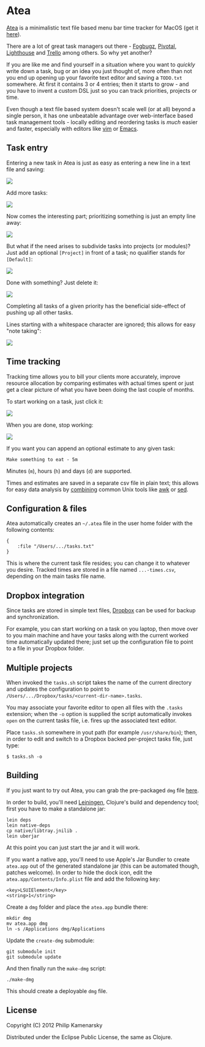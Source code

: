 <!-- <img src="https://github.com/pkamenarsky/atea/raw/master/resources/icon_128.png" align="right"> -->

# Atea

[Atea](https://github.com/downloads/pkamenarsky/atea/atea-1.0.3.dmg) is a minimalistic text file based menu bar time tracker for MacOS (get it [here](https://github.com/downloads/pkamenarsky/atea/atea-1.0.3.dmg)).

There are a lot of great task managers out there - [Fogbugz](http://www.fogcreek.com/fogbugz/), [Pivotal](http://www.pivotaltracker.com/), [Lighthouse](http://lighthouseapp.com/) and [Trello](https://trello.com/) among others. So why yet another?

If you are like me and find yourself in a situation where you want to *quickly* write down a task, bug or an idea you just thought of, more often than not you end up opening up your favorite text editor and saving a `TODO.txt` somewhere. At first it contains 3 or 4 entries; then it starts to grow - and you have to invent a custom DSL just so you can track priorities, projects or time.

Even though a text file based system doesn't scale well (or at all) beyond a single person, it has one unbeatable advantage over web-interface based task management tools - locally editing and reordering tasks is *much* easier and faster, especially with editors like [vim](http://www.vim.org/) or [Emacs](http://www.gnu.org/software/emacs/).

## Task entry

Entering a new task in Atea is just as easy as entering a new line in a text file and saving:

![](https://github.com/pkamenarsky/atea/raw/master/doc/screens/1.png)

Add more tasks:

![](https://github.com/pkamenarsky/atea/raw/master/doc/screens/2.png)

Now comes the interesting part; prioritizing something is just an empty line away:

![](https://github.com/pkamenarsky/atea/raw/master/doc/screens/3.png)

But what if the need arises to subdivide tasks into projects (or modules)? Just add an optional `[Project]` in front of a task; no qualifier stands for `[Default]`:

![](https://github.com/pkamenarsky/atea/raw/master/doc/screens/4.png)

Done with something? Just delete it:

![](https://github.com/pkamenarsky/atea/raw/master/doc/screens/5.png)

Completing all tasks of a given priority has the beneficial side-effect of pushing up all other tasks.

Lines starting with a whitespace character are ignored; this allows for easy "note taking":

![](https://github.com/pkamenarsky/atea/raw/master/doc/screens/6.png)

## Time tracking

Tracking time allows you to bill your clients more accurately, improve resource allocation by comparing estimates with actual times spent or just get a clear picture of what you have been doing the last couple of months.

To start working on a task, just click it:

![](https://github.com/pkamenarsky/atea/raw/master/doc/screens/7.png)

When you are done, stop working:

![](https://github.com/pkamenarsky/atea/raw/master/doc/screens/8.png)

If you want you can append an optional estimate to any given task:

    Make something to eat - 5m

Minutes (`m`), hours (`h`) and days (`d`) are supported.

Times and estimates are saved in a separate csv file in plain text; this allows for easy data analysis by [combining](http://reallylongword.org/sedawk/) common Unix tools like [awk](http://www.grymoire.com/Unix/Awk.html) or [sed](http://www.ibm.com/developerworks/linux/library/l-sed1/index.html).

## Configuration & files

Atea automatically creates an `~/.atea` file in the user home folder with the following contents:

    {
	    :file "/Users/.../tasks.txt"
    }

This is where the current task file resides; you can change it to whatever you desire. Tracked times are stored in a file named `...-times.csv`, depending on the main tasks file name.

## Dropbox integration

Since tasks are stored in simple text files, [Dropbox](http://www.dropbox.com/) can be used for backup and synchronization.

For example, you can start working on a task on you laptop, then move over to you main machine and have your tasks along with the current worked time automatically updated there; just set up the configuration file to point to a file in your Dropbox folder.

## Multiple projects

When invoked the `tasks.sh` script takes the name of the current directory and updates the configuration to point to `/Users/.../Dropbox/tasks/<current-dir-name>.tasks`.

You may associate your favorite editor to open all files with the `.tasks` extension; when the `-o` option is supplied the script automatically invokes `open` on the current tasks file, i.e. fires up the associated text editor.

Place `tasks.sh` somewhere in yout path (for example `/usr/share/bin`); then, in order to edit and switch to a Dropbox backed per-project tasks file, just type:

    $ tasks.sh -o

## Building

If you just want to try out Atea, you can grab the pre-packaged `dmg` file [here](https://github.com/downloads/pkamenarsky/atea/atea-1.0.3.dmg).

In order to build, you'll need [Leiningen](https://github.com/technomancy/leiningen), Clojure's build and dependency tool; first you have to make a standalone jar:

    lein deps
	lein native-deps
	cp native/libtray.jnilib .
	lein uberjar

At this point you can just start the jar and it will work.

If you want a native app, you'll need to use Apple's Jar Bundler to create `atea.app` out of the generated standalone jar (this can be automated though, patches welcome). In order to hide the dock icon, edit the `atea.app/Contents/Info.plist` file and add the following key:

    <key>LSUIElement</key>
    <string>1</string>

Create a `dmg` folder and place the `atea.app` bundle there:

    mkdir dmg
	mv atea.app dmg
	ln -s /Applications dmg/Applications

Update the `create-dmg` submodule:

    git submodule init
	git submodule update

And then finally run the `make-dmg` script:

    ./make-dmg

This should create a deployable `dmg` file.

## License

Copyright (C) 2012 Philip Kamenarsky

Distributed under the Eclipse Public License, the same as Clojure.
